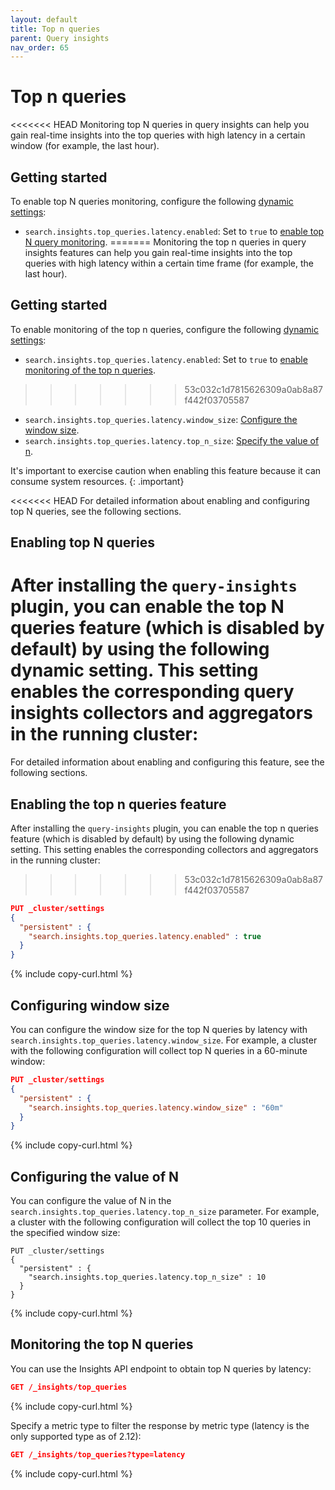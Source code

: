 ```yaml
---
layout: default
title: Top n queries
parent: Query insights
nav_order: 65
---
```


# Top n queries

<<<<<<< HEAD
Monitoring top N queries in query insights can help you gain real-time insights into the top queries with high latency in a certain window (for example, the last hour). 

## Getting started

To enable top N queries monitoring, configure the following [dynamic settings]({{site.url}}{{site.baseurl}}/install-and-configure/configuring-opensearch/index/#dynamic-settings):

- `search.insights.top_queries.latency.enabled`: Set to `true` to [enable top N query monitoring](#enabling-top-n-queries).
=======
Monitoring the top n queries in query insights features can help you gain real-time insights into the top queries with high latency within a certain time frame (for example, the last hour). 

## Getting started

To enable monitoring of the top n queries, configure the following [dynamic settings]({{site.url}}{{site.baseurl}}/install-and-configure/configuring-opensearch/index/#dynamic-settings):

- `search.insights.top_queries.latency.enabled`: Set to `true` to [enable monitoring of the top n queries](#enabling-top-n-queries).
>>>>>>> 53c032c1d7815626309a0ab8a87f442f03705587
- `search.insights.top_queries.latency.window_size`: [Configure the window size](#configuring-window-size). 
- `search.insights.top_queries.latency.top_n_size`: [Specify the value of n](#configuring-top-n-size).

It's important to exercise caution when enabling this feature because it can consume system resources.
{: .important}


<<<<<<< HEAD
For detailed information about enabling and configuring top N queries, see the following sections.

## Enabling top N queries 

After installing the `query-insights` plugin, you can enable the top N queries feature (which is disabled by default) by using the following dynamic setting. This setting enables the corresponding query insights collectors and aggregators in the running cluster:
=======
For detailed information about enabling and configuring this feature, see the following sections.

## Enabling the top n queries feature 

After installing the `query-insights` plugin, you can enable the top n queries feature (which is disabled by default) by using the following dynamic setting. This setting enables the corresponding collectors and aggregators in the running cluster:
>>>>>>> 53c032c1d7815626309a0ab8a87f442f03705587

```json
PUT _cluster/settings
{
  "persistent" : {
    "search.insights.top_queries.latency.enabled" : true
  }
}
```
{% include copy-curl.html %}

## Configuring window size

You can configure the window size for the top N queries by latency with `search.insights.top_queries.latency.window_size`. For example, a cluster with the following configuration will collect top N queries in a 60-minute window:

```json
PUT _cluster/settings
{
  "persistent" : {
    "search.insights.top_queries.latency.window_size" : "60m"
  }
}
```
{% include copy-curl.html %}

## Configuring the value of N 

You can configure the value of N in the `search.insights.top_queries.latency.top_n_size` parameter. For example, a cluster with the following configuration will collect the top 10 queries in the specified window size:

```
PUT _cluster/settings
{
  "persistent" : {
    "search.insights.top_queries.latency.top_n_size" : 10
  }
}
```
{% include copy-curl.html %}

## Monitoring the top N queries 

You can use the Insights API endpoint to obtain top N queries by latency:

```json
GET /_insights/top_queries
```
{% include copy-curl.html %}

Specify a metric type to filter the response by metric type (latency is the only supported type as of 2.12):

```json
GET /_insights/top_queries?type=latency
```
{% include copy-curl.html %}